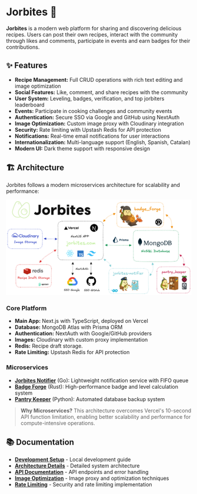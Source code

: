 # Jorbites 🥑

**Jorbites** is a modern web platform for sharing and discovering delicious recipes. Users can post their own recipes, interact with the community through likes and comments, participate in events and earn badges for their contributions.

## ✨ Features

- **Recipe Management:** Full CRUD operations with rich text editing and image optimization
- **Social Features:** Like, comment, and share recipes with the community
- **User System:** Leveling, badges, verification, and top jorbiters leaderboard
- **Events:** Participate in cooking challenges and community events
- **Authentication:** Secure SSO via Google and GitHub using NextAuth
- **Image Optimization:** Custom image proxy with Cloudinary integration
- **Security:** Rate limiting with Upstash Redis for API protection
- **Notifications:** Real-time email notifications for user interactions
- **Internationalization:** Multi-language support (English, Spanish, Catalan)
- **Modern UI:** Dark theme support with responsive design

## 🏗️ Architecture

Jorbites follows a modern microservices architecture for scalability and performance:

![Architecture Diagram](docs/architecture/architecture.png)

### Core Platform
- **Main App:** Next.js with TypeScript, deployed on Vercel
- **Database:** MongoDB Atlas with Prisma ORM
- **Authentication:** NextAuth with Google/GitHub providers
- **Images:** Cloudinary with custom proxy implementation
- **Redis:** Recipe draft storage.
- **Rate Limiting:** Upstash Redis for API protection

### Microservices
- **[Jorbites Notifier](https://github.com/jorbush/jorbites-notifier)** (Go): Lightweight notification service with FIFO queue
- **[Badge Forge](https://github.com/jorbush/badge_forge)** (Rust): High-performance badge and level calculation system
- **[Pantry Keeper](https://github.com/jorbush/pantry_keeper)** (Python): Automated database backup system

> **Why Microservices?** This architecture overcomes Vercel's 10-second API function limitation, enabling better scalability and performance for compute-intensive operations.

## 📚 Documentation

- **[Development Setup](docs/development.md)** - Local development guide
- **[Architecture Details](docs/architecture.md)** - Detailed system architecture
- **[API Documentation](docs/api-error-handling.md)** - API endpoints and error handling
- **[Image Optimization](docs/image_optimization.md)** - Image proxy and optimization techniques
- **[Rate Limiting](docs/rate_limit.md)** - Security and rate limiting implementation
